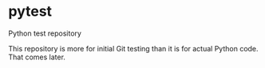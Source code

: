 pytest
======

Python test repository

This repository is more for initial Git testing than it is for actual Python
code.  That comes later.
